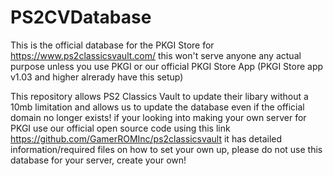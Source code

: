 # PS2CVDatabase

This is the official database for the PKGI Store for https://www.ps2classicsvault.com/ this won't serve anyone any actual purpose unless you use PKGI or our official PKGI Store App (PKGI Store app v1.03 and higher alrerady have this setup)

This repository allows PS2 Classics Vault to update their libary without a 10mb limitation and allows us to update the database even if the official domain no longer exists! if your looking into making your own server for PKGI use our official open source code using this link https://github.com/GamerROMInc/ps2classicsvault it has detailed information/required files on how to set your own up, please do not use this database for your server, create your own!
